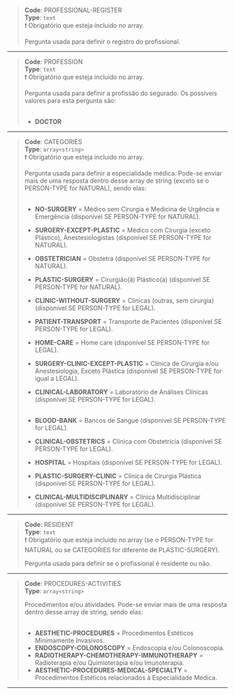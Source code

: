 
>**Code**: PROFESSIONAL-REGISTER <br>
>**Type**: ```text``` <br>
> <text class="aviso">❗ Obrigatório que esteja incluido no array.</text><br>
>
>Pergunta usada para definir o registro do profissional.

--------------------------------------------------------------------------------


>**Code**: PROFESSION <br>
>**Type**: ```text``` <br>
> <text class="aviso">❗ Obrigatório que esteja incluido no array.</text><br>
>
>Pergunta usada para definir a profissão do segurado. Os possíveis valores para esta pergunta são: <br><br>
>
>  - **DOCTOR**</br>



--------------------------------------------------------------------------------


>**Code**: CATEGORIES <br>
>**Type**: ```array<string>``` <br>
><text class="aviso">❗ Obrigatório que esteja incluido no array.</text><br>
>
>Pergunta usada para definir a especialidade médica. Pode-se enviar mais de uma resposta dentro desse array de string (exceto se o PERSON-TYPE for NATURAL), sendo elas:<br><br>
>
>   - **NO-SURGERY** = Médico sem Cirurgia e Medicina de Urgência e Emergência (disponível SE PERSON-TYPE for NATURAL).<br>
>
>   - **SURGERY-EXCEPT-PLASTIC** = Médico com Cirurgia (exceto Plástico), Anestesiologistas (disponível SE PERSON-TYPE for NATURAL).<br>
>
>   - **OBSTETRICIAN** = Obstetra (disponível SE PERSON-TYPE for NATURAL).<br>
>
>   - **PLASTIC-SURGERY** = Cirurgião(ã) Plástico(a) (disponível SE PERSON-TYPE for NATURAL).<br>
>
>   - **CLINIC-WITHOUT-SURGERY** = Clínicas (outras, sem cirurgia) (disponível SE PERSON-TYPE for LEGAL).<br>
>
>   - **PATIENT-TRANSPORT** = Transporte de Pacientes (disponível SE PERSON-TYPE for LEGAL).<br>
>
>   - **HOME-CARE** = Home care (disponível SE PERSON-TYPE for LEGAL).<br>
>
>   - **SURGERY-CLINIC-EXCEPT-PLASTIC** = Clínica de Cirurgia e/ou Anestesiologia, Exceto Plástica (disponível SE PERSON-TYPE for igual a LEGAL).<br>
>
>   - **CLINICAL-LABORATORY** = Laboratório de Análises Clínicas (disponível SE PERSON-TYPE for   LEGAL).<br><br>
>
>   - **BLOOD-BANK** = Bancos de Sangue (disponível SE PERSON-TYPE for LEGAL).<br>
>
>   - **CLINICAL-OBSTETRICS** = Clínica com Obstetrícia (disponível SE PERSON-TYPE for LEGAL).<br>
>
>   - **HOSPITAL** = Hospitais (disponível SE PERSON-TYPE for LEGAL).<br>
>
>   - **PLASTIC-SURGERY-CLINIC** = Clínica de Cirurgia Plástica (disponível SE PERSON-TYPE for    LEGAL).<br>
>
>   - **CLINICAL-MULTIDISCIPLINARY** = Clínica Multidisciplinar (disponível SE PERSON-TYPE for    LEGAL).

--------------------------------------------------------------------------------


>**Code**: RESIDENT <br>
>**Type**: ```text``` <br>
> <text class="aviso">❗ Obrigatório que esteja incluído no array (se o PERSON-TYPE for NATURAL ou se CATEGORIES for diferente de PLASTIC-SURGERY).</text><br>
>
>Pergunta usada para definir se o profissional é residente ou não.

--------------------------------------------------------------------------------


>**Code**: PROCEDURES-ACTIVITIES <br>
>**Type**: ```array<string>``` <br>
>
>Procedimentos e/ou atividades. Pode-se enviar mais de uma resposta dentro desse array de string, sendo elas:<br><br>
>
>   - **AESTHETIC-PROCEDURES** = Procedimentos Estéticos Minimamente Invasivos. <br>
>   - **ENDOSCOPY-COLONOSCOPY** = Endoscopia e/ou Colonoscopia. <br>
>   - **RADIOTHERAPY-CHEMOTHERAPY-IMMUNOTHERAPY** = Radioterapia e/ou Quimioterapia e/ou Imunoterapia. <br>
>   - **AESTHETIC-PROCEDURES-MEDICAL-SPECIALTY** = Procedimentos Estéticos relacionados à Especialidade Médica.

--------------------------------------------------------------------------------





